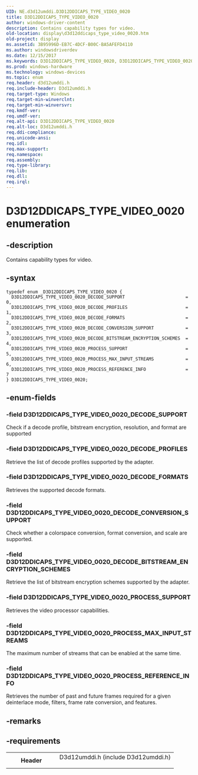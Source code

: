 ```yaml
---
UID: NE.d3d12umddi.D3D12DDICAPS_TYPE_VIDEO_0020
title: D3D12DDICAPS_TYPE_VIDEO_0020
author: windows-driver-content
description: Contains capability types for video.
old-location: display\d3d12ddicaps_type_video_0020.htm
old-project: display
ms.assetid: 3B95996D-EB7C-4DCF-B00C-BA5AFEFD4110
ms.author: windowsdriverdev
ms.date: 12/15/2017
ms.keywords: D3D12DDICAPS_TYPE_VIDEO_0020, D3D12DDICAPS_TYPE_VIDEO_0020
ms.prod: windows-hardware
ms.technology: windows-devices
ms.topic: enum
req.header: d3d12umddi.h
req.include-header: D3d12umddi.h
req.target-type: Windows
req.target-min-winverclnt: 
req.target-min-winversvr: 
req.kmdf-ver: 
req.umdf-ver: 
req.alt-api: D3D12DDICAPS_TYPE_VIDEO_0020
req.alt-loc: D3d12umddi.h
req.ddi-compliance: 
req.unicode-ansi: 
req.idl: 
req.max-support: 
req.namespace: 
req.assembly: 
req.type-library: 
req.lib: 
req.dll: 
req.irql: 
---
```


# D3D12DDICAPS_TYPE_VIDEO_0020 enumeration



## -description
Contains capability types for video.



## -syntax

````
typedef enum _D3D12DDICAPS_TYPE_VIDEO_0020 { 
  D3D12DDICAPS_TYPE_VIDEO_0020_DECODE_SUPPORT                       = 0,
  D3D12DDICAPS_TYPE_VIDEO_0020_DECODE_PROFILES                      = 1,
  D3D12DDICAPS_TYPE_VIDEO_0020_DECODE_FORMATS                       = 2,
  D3D12DDICAPS_TYPE_VIDEO_0020_DECODE_CONVERSION_SUPPORT            = 3,
  D3D12DDICAPS_TYPE_VIDEO_0020_DECODE_BITSTREAM_ENCRYPTION_SCHEMES  = 4,
  D3D12DDICAPS_TYPE_VIDEO_0020_PROCESS_SUPPORT                      = 5,
  D3D12DDICAPS_TYPE_VIDEO_0020_PROCESS_MAX_INPUT_STREAMS            = 6,
  D3D12DDICAPS_TYPE_VIDEO_0020_PROCESS_REFERENCE_INFO               = 7
} D3D12DDICAPS_TYPE_VIDEO_0020;
````


## -enum-fields

### -field D3D12DDICAPS_TYPE_VIDEO_0020_DECODE_SUPPORT

Check if a decode profile, bitstream encryption, resolution, and format are supported


### -field D3D12DDICAPS_TYPE_VIDEO_0020_DECODE_PROFILES

Retrieve the list of decode profiles supported by the adapter.  


### -field D3D12DDICAPS_TYPE_VIDEO_0020_DECODE_FORMATS

 Retrieves the supported decode formats. 


### -field D3D12DDICAPS_TYPE_VIDEO_0020_DECODE_CONVERSION_SUPPORT

Check whether a colorspace conversion, format conversion, and scale are supported.  


### -field D3D12DDICAPS_TYPE_VIDEO_0020_DECODE_BITSTREAM_ENCRYPTION_SCHEMES

Retrieve the list of bitstream encryption schemes supported by the adapter. 


### -field D3D12DDICAPS_TYPE_VIDEO_0020_PROCESS_SUPPORT

Retrieves the video processor capabilities.  


### -field D3D12DDICAPS_TYPE_VIDEO_0020_PROCESS_MAX_INPUT_STREAMS

The maximum number of streams that can be enabled at the same time.


### -field D3D12DDICAPS_TYPE_VIDEO_0020_PROCESS_REFERENCE_INFO

Retrieves the number of past and future frames required for a given deinterlace mode, filters, frame rate conversion, and features.  


## -remarks


## -requirements
<table>
<tr>
<th width="30%">
Header

</th>
<td width="70%">
<dl>
<dt>D3d12umddi.h (include D3d12umddi.h)</dt>
</dl>
</td>
</tr>
</table>